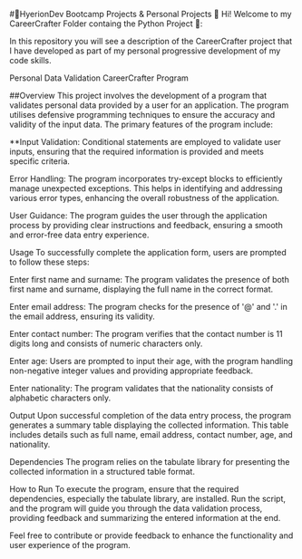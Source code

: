 #🎒HyerionDev Bootcamp Projects & Personal Projects 🌟
Hi! Welcome to my CareerCrafter Folder containg the Python Project 🚀:

In this repository you will see a description of the CareerCrafter project that I have developed as part of my personal progressive development of my code skills.


Personal Data Validation CareerCrafter Program

##Overview
This project involves the development of a program that validates personal data provided by a user for an application. The program utilises defensive programming techniques to ensure the accuracy and validity of the input data. The primary features of the program include:

**Input Validation: Conditional statements are employed to validate user inputs, ensuring that the required information is provided and meets specific criteria.

Error Handling: The program incorporates try-except blocks to efficiently manage unexpected exceptions. This helps in identifying and addressing various error types, enhancing the overall robustness of the application.

User Guidance: The program guides the user through the application process by providing clear instructions and feedback, ensuring a smooth and error-free data entry experience.

Usage
To successfully complete the application form, users are prompted to follow these steps:

Enter first name and surname: The program validates the presence of both first name and surname, displaying the full name in the correct format.

Enter email address: The program checks for the presence of '@' and '.' in the email address, ensuring its validity.

Enter contact number: The program verifies that the contact number is 11 digits long and consists of numeric characters only.

Enter age: Users are prompted to input their age, with the program handling non-negative integer values and providing appropriate feedback.

Enter nationality: The program validates that the nationality consists of alphabetic characters only.

Output
Upon successful completion of the data entry process, the program generates a summary table displaying the collected information. This table includes details such as full name, email address, contact number, age, and nationality.

Dependencies
The program relies on the tabulate library for presenting the collected information in a structured table format.

How to Run
To execute the program, ensure that the required dependencies, especially the tabulate library, are installed. Run the script, and the program will guide you through the data validation process, providing feedback and summarizing the entered information at the end.

Feel free to contribute or provide feedback to enhance the functionality and user experience of the program.




